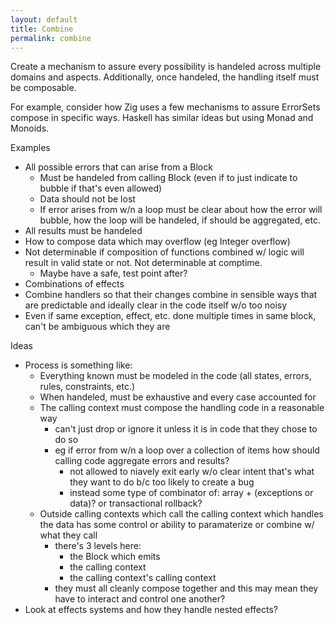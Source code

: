```yaml
---
layout: default
title: Combine
permalink: combine
---
```


Create a mechanism to assure every possibility is handeled across multiple domains and aspects. Additionally, once handeled, the handling itself must be composable.

For example, consider how Zig uses a few mechanisms to assure ErrorSets compose in specific ways. Haskell has similar ideas but using Monad and Monoids.

Examples
* All possible errors that can arise from a Block
  * Must be handeled from calling Block (even if to just indicate to bubble if that's even allowed)
  * Data should not be lost
  * If error arises from w/n a loop must be clear about how the error will bubble, how the loop will be handeled, if should be aggregated, etc.
* All results must be handeled
* How to compose data which may overflow (eg Integer overflow)
* Not determinable if composition of functions combined w/ logic will result in valid state or not. Not determinable at comptime.
  * Maybe have a safe, test point after?
* Combinations of effects
* Combine handlers so that their changes combine in sensible ways that are predictable and ideally clear in the code itself w/o too noisy
* Even if same exception, effect, etc. done multiple times in same block, can't be ambiguous which they are

Ideas
* Process is something like:
  * Everything known must be modeled in the code (all states, errors, rules, constraints, etc.)
  * When handeled, must be exhaustive and every case accounted for
  * The calling context must compose the handling code in a reasonable way
    * can't just drop or ignore it unless it is in code that they chose to do so
    * eg if error from w/n a loop over a collection of items how should calling code aggregate errors and results?
      * not allowed to niavely exit early w/o clear intent that's what they want to do b/c too likely to create a bug
      * instead some type of combinator of: array + (exceptions or data)? or transactional rollback?
  * Outside calling contexts which call the calling context which handles the data has some control or ability to paramaterize or combine w/ what they call
    * there's 3 levels here:
      * the Block which emits
      * the calling context
      * the calling context's calling context
    * they must all cleanly compose together and this may mean they have to interact and control one another?
* Look at effects systems and how they handle nested effects?
